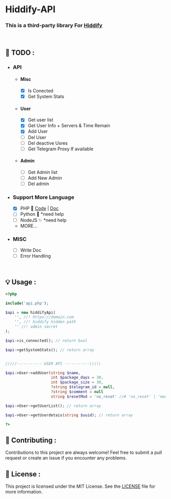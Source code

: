 # Hiddify-API

### This is a third-party library For [Hiddify](https://github.com/hiddify)

<br>

## 📑 TODO :
  - ### API 
      - #### Misc
         - [x] Is Conected
         - [x] Get System Stats
      - #### User
         - [x] Get user list
         - [x] Get User Info + Servers & Time Remain
         - [x] Add User 
         - [ ] Del User 
         - [ ] Del deactive Usres
         - [ ] Get Telegram Proxy If available
      - #### Admin
         - [ ] Get Admin list
         - [ ] Add New Admin
         - [ ] Del admin

  - ### Support More Language 
    - [x] PHP 🐘 [Code](https://github.com/alix1383/hiddify-api/blob/main/api.php) | [Doc](https://github.com/alix1383/hiddify-api#-usage-)
    - [ ] Python 🐍 *need help 
    - [ ] NodeJS ✨ *need help
    - MORE...

  - ### MISC  
    - [ ] Write Doc
    - [ ] Error Handling

<br>

## 💡 Usage :

``` php
<?php

include('api.php');

$api = new hiddifyApi(
    '', //! https://domain.com
    '', //! hiddify hidden path
    '' //! admin secret
);

$api->is_connected(); // return bool

$api->getSystemStats(); // return array


/////----------- USER API -----------\\\\\

$api->User->addUser(string $name,
                    int $package_days = 30,
                    int $package_size = 30,
                    ?string $telegram_id = null,
                    ?string $comment = null
                    string $resetMod = 'no_reset' //# 'no_reset' | 'monthly' | 'weekly' | 'daily' ); //return bool

$api->User->getUserList(); // return array

$api->User->getUserdetais(string $uuid); // return array

?>
```

## 🤝 Contributing :
Contributions to this project are always welcome! Feel free to submit a pull request or create an issue if you encounter any problems.

## 📃 License :
This project is licensed under the MIT License. See the [LICENSE](https://github.com/alix1383/hiddify-api/blob/main/LICENSE) file for more information.
